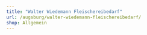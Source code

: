 ```yaml
---
title: "Walter Wiedemann Fleischereibedarf"
url: /augsburg/walter-wiedemann-fleischereibedarf/
shop: Allgemein
---
```

